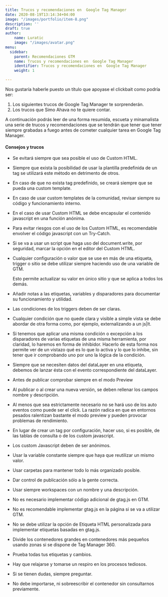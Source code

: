 ```yaml
---
title: Trucos y recomendaciones en  Google Tag Manager
date: 2020-08-19T13:14:34+04:00
image: "/images/portfolio/item-8.png"
description: ''
draft: true
author:
    name: Luratic
    image: "/images/avatar.png"
menu:
  sidebar:
    parent: Recomendaciones GTM
    name: Trucos y recomendaciones en  Google Tag Manager
    identifier: Trucos y recomendaciones en  Google Tag Manager
    weight: 1

---
```

Nos gustaría haberle puesto un título que apoyase el clickbait como podría ser:

1. Los siguientes trucos de Google Tag Manager te sorprenderán.
2. Los trucos que Simo Ahava no te quiere contar.

A continuación podrás leer de una forma resumida, escueta y minamalista una serie de trucos y recomendaciones que se tendrán que tener que tener siempre grabadas a fuego antes de cometer cualquier tarea en Google Tag Manager.

#### Consejos y trucos

* Se evitará siempre que sea posible el uso de Custom HTML.
* Siempre que exista la posibilidad de usar la plantilla predefinida de un tag se utilizará este método en detrimento de otros.
* En caso de que no exista tag predefinido, se creará siempre que se pueda una custom template.
* En caso de usar custom templates de la comunidad, revisar siempre su código y funcionamiento interno.
* En el caso de usar Custom HTML se debe encapsular el contenido javascript en una función anónima.
* Para evitar riesgos con el uso de los Custom HTML, es recomendable envolver el código javascript con un Try-Catch.
* Si se va a usar un script que haga uso del document.write, por seguridad, marcar la opción en el editor del Custom HTML.
* Cualquier configuración o valor que se use en más de una etiqueta, trigger o sitio se debe utilizar siempre haciendo uso de una variable de GTM.

  Esto permite actualizar su valor en único sitio y que se aplica a todos los demás.
* Añadir notas a las etiquetas, variables y disparadores para documentar su funcionamiento y utilidad.
* Las condiciones de los triggers deben de ser claras.
* Cualquier condición que no quede clara y visible a simple vista se debe abordar de otra forma como, por ejemplo, externalizando a un js|lt.
* Si tenemos que aplicar una misma condición o excepción a los disparadores de varias etiquetas de una misma herramienta, por claridad, lo haremos en forma de inhibidor. Hacerlo de esta forma nos permite ver de un vistazo qué es lo que lo activa y lo que lo inhibe, sin tener que ir comprobando uno por uno la lógica de la condición.
* Siempre que se necesiten datos del dataLayer en una etiqueta, debemos de lanzar ésta con el evento correspondiente del dataLayer.
* Antes de publicar comprobar siempre en el modo Preview
* Al publicar o al crear una nueva versión, se deben rellenar los campos nombre y descripción.
* Al menos que sea estrictamente necesario no se hará uso de los auto eventos como puede ser el click. La razón radica en que en entornos pesados ralentizan bastante el modo preview y pueden provocar problemas de rendimiento.
* En lugar de crear un tag por configuración, hacer uso, si es posible, de las tablas de consulta o de los custom javascript.
* Los custom Javascript deben de ser anónimos.
* Usar la variable constante siempre que haya que reutilizar un mismo valor.
* Usar carpetas para mantener todo lo más organizado posible.
* Dar control de publicación sólo a la gente correcta.
* Usar siempre workspaces con un nombre y una descripción.
* No es necesario implementar código adicional de gtag.js en GTM.
* No es recomendable implementar gtag.js en la página si se va a utilizar GTM.
* No se debe utilizar la opción de Etiqueta HTML personalizada para implementar etiquetas basadas en gtag.js.
* Divide los contenedores grandes en contenedores más pequeños usando zonas si se dispone de Tag Manager 360.
* Prueba todas tus etiquetas y cambios.
* Hay que relajarse y tomarse un respiro en los procesos tediosos.
* Si se tienen dudas, siempre preguntar.
* No debe importarse, ni sobreescribir el contenedor sin consultarnos previamente.